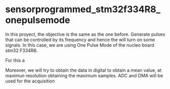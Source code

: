 # sensorprogrammed_stm32f334R8_onepulsemode

In this proyect, the objective is the same as the one before. Generate pulses that can be controlled by its frequency and hence the will turn on some signals. In this case, we are using One Pulse Mode of the nucleo board stm32 F334R8. 

For this a 

 Moreover, we will try to obtain the data in digital to obtain a mean value, at maximun resolution obtaining the maximum samples. 
 ADC and DMA will be used for the acquisition
 